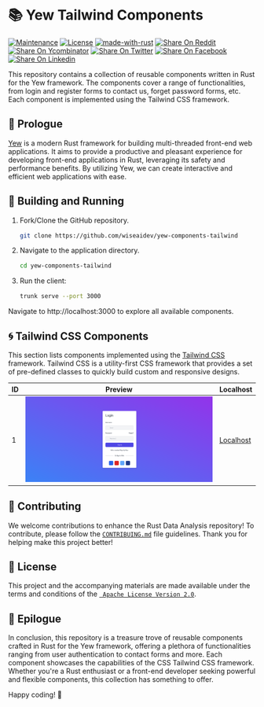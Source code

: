 # 📚 Yew Tailwind Components

[![Maintenance](https://img.shields.io/badge/Maintained%3F-yes-green.svg)](https://github.com/wiseaidev)
[![License](https://img.shields.io/badge/License-Apache_2.0-blue.svg)](https://opensource.org/licenses/Apache-2.0)
[![made-with-rust](https://img.shields.io/badge/Made%20with-Rust-1f425f.svg?logo=rust&logoColor=white)](https://www.rust-lang.org/)
[![Share On Reddit](https://img.shields.io/badge/share%20on-reddit-red?style=flat-square&logo=reddit)](https://reddit.com/submit?url=https://github.com/wiseaidev/yew-components-tailwind&amp;title=A%20Collection%20of%20Reusable%20Yew%20Framework%20Components%20-%20Tailwind.)
[![Share On Ycombinator](https://img.shields.io/badge/share%20on-hacker%20news-orange?style=flat-square&logo=ycombinator)](https://news.ycombinator.com/submitlink?u=https://github.com/wiseaidev/yew-components-tailwind&amp;t=A%20Collection%20of%20Reusable%20Yew%20Framework%20Components%20-%20Tailwind.)
[![Share On Twitter](https://img.shields.io/badge/share%20on-twitter-03A9F4?style=flat-square&logo=twitter)](https://twitter.com/share?url=https://github.com/wiseaidev/yew-components-tailwind&amp;text=A%20Collection%20of%20Reusable%20Yew%20Framework%20Components%20-%20Tailwind.)
[![Share On Facebook](https://img.shields.io/badge/share%20on-facebook-1976D2?style=flat-square&logo=facebook)](https://www.facebook.com/sharer/sharer.php?u=https://github.com/wiseaidev/yew-components-tailwind )
[![Share On Linkedin](https://img.shields.io/badge/share%20on-linkedin-3949AB?style=flat-square&logo=linkedin)](https://www.linkedin.com/shareArticle?url=https://github.com/wiseaidev/yew-components-tailwind&amp;title=A%20Collection%20of%20Reusable%20Yew%20Framework%20Components%20-%20Tailwind.)

This repository contains a collection of reusable components written in Rust for the Yew framework. The components cover a range of functionalities, from login and register forms to contact us, forget password forms, etc. Each component is implemented using the Tailwind CSS framework.

## 📖 Prologue

[Yew](yew.rs) is a modern Rust framework for building multi-threaded front-end web applications. It aims to provide a productive and pleasant experience for developing front-end applications in Rust, leveraging its safety and performance benefits. By utilizing Yew, we can create interactive and efficient web applications with ease.

## 🚀 Building and Running

1. Fork/Clone the GitHub repository.

	```bash
	git clone https://github.com/wiseaidev/yew-components-tailwind
	```

1. Navigate to the application directory.

	```bash
	cd yew-components-tailwind
	```

1. Run the client:

	```sh
	trunk serve --port 3000
	```

Navigate to http://localhost:3000 to explore all available components.

## 🌀 Tailwind CSS Components

This section lists components implemented using the [Tailwind CSS](https://tailwindcss.com/) framework. Tailwind CSS is a utility-first CSS framework that provides a set of pre-defined classes to quickly build custom and responsive designs.

| ID | Preview | Localhost |
|---|---|---|
| 1 | ![Component 1](./assets/form-1.png) | [Localhost](http://localhost:3000/tailwind-css/1) |

## 🤝 Contributing

We welcome contributions to enhance the Rust Data Analysis repository! To contribute, please follow the [`CONTRIBUING.md`](CONTRIBUING.md) file guidelines. Thank you for helping make this project better!

## 📜 License

This project and the accompanying materials are made available under the terms and conditions of the [` Apache License Version 2.0`](https://github.com/wiseaidev/yew-components-tailwind/blob/main/LICENSE).

## 📝 Epilogue

In conclusion, this repository is a treasure trove of reusable components crafted in Rust for the Yew framework, offering a plethora of functionalities ranging from user authentication to contact forms and more. Each component showcases the capabilities of the CSS Tailwind CSS framework. Whether you're a Rust enthusiast or a front-end developer seeking powerful and flexible components, this collection has something to offer.

Happy coding! 🚀